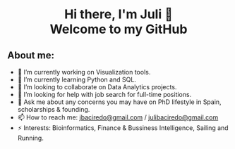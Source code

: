 <div align="center">
<h1 align="center"> Hi there, I'm Juli 👋 <br> Welcome to my GitHub
 </h1>
</div>
<! -- <img src=""> 

## About me:

- 🔭 I’m currently working on Visualization tools.
- 🌱 I’m currently learning Python and SQL.
- 👯 I’m looking to collaborate on Data Analytics projects.
- 🤔 I’m looking for help with job search for full-time positions.
- 💬 Ask me about any concerns you may have on PhD lifestyle in Spain, scholarships & founding.
- 📫 How to reach me: jbaciredo@gmail.com / julibaciredo@gmail.com
- ⚡ Interests: Bioinformatics, Finance & Bussiness Intelligence, Sailing and Running.
<br>

